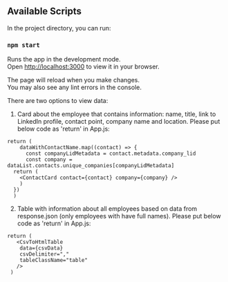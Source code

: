 ## Available Scripts

In the project directory, you can run:

### `npm start`

Runs the app in the development mode.\
Open [http://localhost:3000](http://localhost:3000) to view it in your browser.

The page will reload when you make changes.\
You may also see any lint errors in the console.

There are two options to view data:
1) Card about the employee that contains information: name, title, link to LinkedIn profile, contact point, company name and location.
Please put below code as 'return' in App.js:
```react
return (
    dataWithContactName.map((contact) => {
      const companyLidMetadata = contact.metadata.company_lid
      const company = dataList.contacts.unique_companies[companyLidMetadata]
  return (
    <ContactCard contact={contact} company={company} />
    )
  })
  )
  ```

2) Table with information about all employees based on data from response.json (only employees with have full names).
Please put below code as 'return' in App.js:
```react
return (
   <CsvToHtmlTable
    data={csvData}
    csvDelimiter=","
    tableClassName="table"
   />
 )
```
